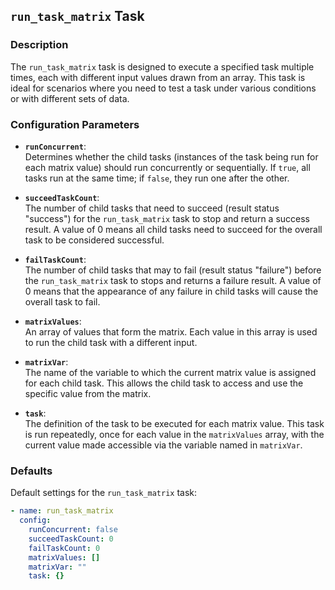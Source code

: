 ## `run_task_matrix` Task

### Description
The `run_task_matrix` task is designed to execute a specified task multiple times, each with different input values drawn from an array. This task is ideal for scenarios where you need to test a task under various conditions or with different sets of data.

### Configuration Parameters

- **`runConcurrent`**:\
  Determines whether the child tasks (instances of the task being run for each matrix value) should run concurrently or sequentially. If `true`, all tasks run at the same time; if `false`, they run one after the other.

- **`succeedTaskCount`**:\
  The number of child tasks that need to succeed (result status "success") for the `run_task_matrix` task to stop and return a success result. A value of 0 means all child tasks need to succeed for the overall task to be considered successful.

- **`failTaskCount`**:\
  The number of child tasks that may to fail (result status "failure") before the `run_task_matrix` task to stops and returns a failure result. A value of 0 means that the appearance of any failure in child tasks will cause the overall task to fail.

- **`matrixValues`**:\
  An array of values that form the matrix. Each value in this array is used to run the child task with a different input.

- **`matrixVar`**:\
  The name of the variable to which the current matrix value is assigned for each child task. This allows the child task to access and use the specific value from the matrix.

- **`task`**:\
  The definition of the task to be executed for each matrix value. This task is run repeatedly, once for each value in the `matrixValues` array, with the current value made accessible via the variable named in `matrixVar`.

### Defaults

Default settings for the `run_task_matrix` task:

```yaml
- name: run_task_matrix
  config:
    runConcurrent: false
    succeedTaskCount: 0
    failTaskCount: 0
    matrixValues: []
    matrixVar: ""
    task: {}
```
